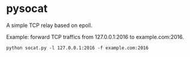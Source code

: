 # pysocat
A simple TCP relay based on epoll.

Example:
forward TCP traffics from 127.0.0.1:2016 to example.com:2016.
````
python socat.py -l 127.0.0.1:2016 -f example.com:2016
````
